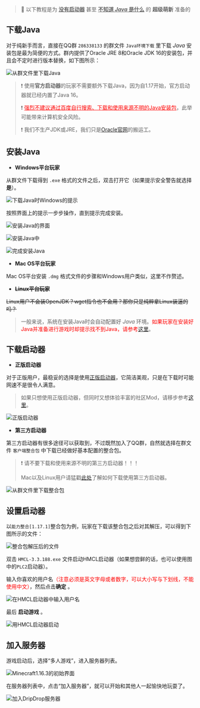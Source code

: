 > 📘 以下教程是为 **<u>没有启动器</u>** 甚至 **<u>不知道 *Java* 是什么</u>** 的 **超级萌新** 准备的

## 下载Java

对于纯新手而言，直接在QQ群 `286338133` 的群文件 `Java环境下载` 里下载 *Java* 安装包是最为简便的方式。群内提供了Oracle JRE 8和Oracle JDK 16的安装包，并且会不定时进行版本替换，如下图所示：

![从群文件里下载Java](pics/java0.png)

> ❗ 使用**官方启动器**的玩家不需要额外下载Java，因为自1.17开始，官方启动器就已经内置了Java 16。
> 
> ❗ <font color=red><u>强烈不建议通过百度自行搜索、下载和使用来源不明的<font color=red>Java安装包</font></u></font>，此举可能带来计算机安全风险。
> 
> ❗ 我们不生产JDK或JRE，我们只是[Oracle官网](https://www.oracle.com/java/technologies/javase-downloads.html)的搬运工。

## 安装Java

+ **Windows平台玩家**

从群文件下载得到 `.exe` 格式的文件之后，双击打开它（如果提示安全警告就选择 **是**）。

![下载Java时Windows的提示](pics/java1.png)

按照界面上的提示一步步操作，直到提示完成安装。

![安装Java的界面](pics/java2.png)

![安装Java中](pics/java3.png)

![完成安装Java](pics/java4.png)

+ **Mac OS平台玩家**

Mac OS平台安装 `.dmg` 格式文件的步骤和Windows用户类似，这里不作赘述。

+ **~~Linux平台玩家~~**

~~Linux用户不会装OpenJDK？wget指令也不会用？那你只是纯粹拿Linux装逼的吗？~~

> 一般来说，系统在安装Java时会自动配置好 *Java* 环境。<font color=red>如果玩家在安装好Java并准备进行游戏时却提示找不到Java，请参考[这里](./reference/javaconfig.md)</font>。

## 下载启动器

+ **正版启动器**

对于正版用户，最稳妥的选择是使用[正版启动器](https://www.minecraft.net/zh-hans/download)，它简洁美观，只是在下载时可能网速不是很令人满意。

> 如果只想使用正版启动器，但同时又想体验丰富的社区Mod，请移步参考[这里](https://www.bilibili.com/read/cv6120888/)。

![正版启动器](pics/zbqdq.png)

+ **第三方启动器**

第三方启动器有很多途径可以获取到，不过既然加入了QQ群，自然就选择在群文件 `客户端整合包` 中下载已经做好基本配置的整合包。

> ❗ 请不要下载和使用来源不明的第三方启动器！！！
> 
> Mac以及Linux用户请猛戳[此处](./reference/linuxmac.md)了解如何下载使用第三方启动器。

![从群文件里下载整合包](pics/zhenghebao.png)

## 设置启动器

以`能力整合[1.17.1]`整合包为例，玩家在下载该整合包之后对其解压，可以得到下图所示的文件：

![整合包解压后的文件](pics/hmcl.png)

双击 `HMCL-3.3.188.exe` 文件启动HMCL启动器（如果想尝鲜的话，也可以使用图中的`PLC2`启动器）。

输入你喜欢的用户名<font color=red>（注意必须是英文字母或者数字，可以大小写与下划线，不能使用中文）</font>，然后点击**确定** 。

![在HMCL启动器中输入用户名](pics/hmcl1.png)

最后 **启动游戏** 。

![用HMCL启动器启动](pics/hmcl2.png)

## 加入服务器

游戏启动后，选择“多人游戏”，进入服务器列表。

![Minecraft1.16.3的初始界面](pics/hmcl3.png)

在服务器列表中，点击“加入服务器”，就可以开始和其他人一起愉快地玩耍了。

![加入DripDrop服务器](pics/hmcl4.png)